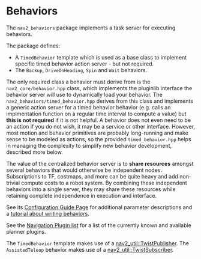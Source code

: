 # Behaviors

The `nav2_behaviors` package implements a task server for executing behaviors.

The package defines:
- A `TimedBehavior` template which is used as a base class to implement specific timed behavior action server - but not required.
- The  `Backup`, `DriveOnHeading`, `Spin` and `Wait` behaviors.

The only required class a behavior must derive from is the `nav2_core/behavior.hpp` class, which implements the pluginlib interface the behavior server will use to dynamically load your behavior. The `nav2_behaviors/timed_behavior.hpp` derives from this class and implements a generic action server for a timed behavior behavior (e.g. calls an implmentation function on a regular time interval to compute a value) but **this is not required** if it is not helpful. A behavior does not even need to be an action if you do not wish, it may be a service or other interface. However, most motion and behavior primitives are probably long-running and make sense to be modeled as actions, so the provided `timed_behavior.hpp` helps in managing the complexity to simplify new behavior development, described more below.

The value of the centralized behavior server is to **share resources** amongst several behaviors that would otherwise be independent nodes. Subscriptions to TF, costmaps, and more can be quite heavy and add non-trivial compute costs to a robot system. By combining these independent behaviors into a single server, they may share these resources while retaining complete independence in execution and interface.

See its [Configuration Guide Page](https://navigation.ros.org/configuration/packages/configuring-behavior-server.html) for additional parameter descriptions and a [tutorial about writing behaviors](https://navigation.ros.org/plugin_tutorials/docs/writing_new_behavior_plugin.html).

See the [Navigation Plugin list](https://navigation.ros.org/plugins/index.html) for a list of the currently known and available planner plugins.

The `TimedBehavior` template makes use of a [nav2_util::TwistPublisher](../nav2_util/README.md#twist-publisher-and-twist-subscriber-for-commanded-velocities).
The `AssistedTeleop` behavior makes use of a [nav2_util::TwistSubscriber](../nav2_util/README.md#twist-publisher-and-twist-subscriber-for-commanded-velocities).